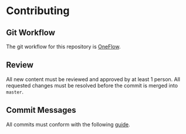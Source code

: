 # Contributing

## Git Workflow

The git workflow for this repository is
[OneFlow](https://www.endoflineblog.com/oneflow-a-git-branching-model-and-workflow).

## Review

All new content must be reviewed and approved by at least 1 person. All
requested changes must be resolved before the commit is merged into `master`.

## Commit Messages

All commits must conform with the following
[guide](https://chris.beams.io/posts/git-commit/).
